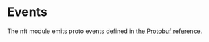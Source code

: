 # Events

The nft module emits proto events defined in [the Protobuf reference](https://buf.build/cosmos/cosmos-sdk/docs/main:cosmos.nft.v1beta1).
